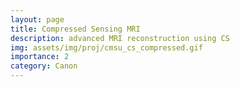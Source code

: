 ```yaml
---
layout: page
title: Compressed Sensing MRI
description: advanced MRI reconstruction using CS
img: assets/img/proj/cmsu_cs_compressed.gif
importance: 2
category: Canon
---
```

